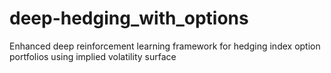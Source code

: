 # deep-hedging_with_options
Enhanced deep reinforcement learning framework for hedging index option portfolios using implied volatility surface
